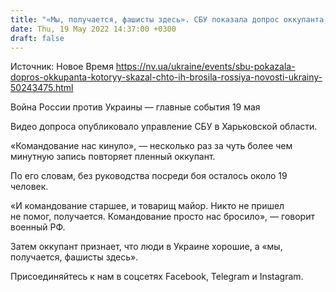 ```yaml
---
title: "«Мы, получается, фашисты здесь». СБУ показала допрос оккупанта, который сдался в плен в Харьковской области"
date: Thu, 19 May 2022 14:37:00 +0300
draft: false
---
```

Источник: Новое Время https://nv.ua/ukraine/events/sbu-pokazala-dopros-okkupanta-kotoryy-skazal-chto-ih-brosila-rossiya-novosti-ukrainy-50243475.html


Война России против Украины — главные события 19 мая

Видео допроса опубликовало управление СБУ в Харьковской области.

«Командование нас кинуло», — несколько раз за чуть более чем минутную запись повторяет пленный оккупант.

По его словам, без руководства посреди боя осталось около 19 человек.

«И командование старшее, и товарищ майор. Никто не пришел не помог, получается. Командование просто нас бросило», — говорит военный РФ.

Затем оккупант признает, что люди в Украине хорошие, а «мы, получается, фашисты здесь».

Присоединяйтесь к нам в соцсетях Facebook, Telegram и Instagram.
